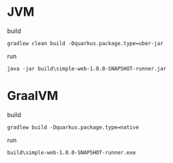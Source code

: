 # JVM

build
```
gradlew clean build -Dquarkus.package.type=uber-jar
```

run  
```
java -jar build\simple-web-1.0.0-SNAPSHOT-runner.jar
```


# GraalVM

build
```
gradlew build -Dquarkus.package.type=native
```

run  
```
build\simple-web-1.0.0-SNAPSHOT-runner.exe
```